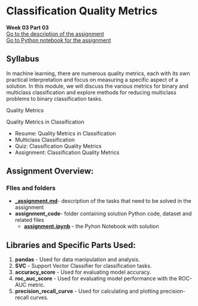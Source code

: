 # Classification Quality Metrics
**Week 03 Part 03**\
[Go to the description of the assignment](_assignment.md)\
[Go to Python notebook for the assignment ](assignment_code/assignment.ipynb)

## Syllabus

In machine learning, there are numerous quality metrics, each with its own practical interpretation and focus on measuring a specific aspect of a solution. In this module, we will discuss the various metrics for binary and multiclass classification and explore methods for reducing multiclass problems to binary classification tasks.

Quality Metrics

Quality Metrics in Classification
- Resume: Quality Metrics in Classification
- Multiclass Classification 
- Quiz: Classification Quality Metrics
- Assignment: Classification Quality Metrics


## Assignment Overview: 

### FIles and folders
- **[_assignment.md](_assignment.md)**- description of the tasks that need to be solved in the assignment
- **assignment_code**- folder containing solution Python code, dataset and related files
  - **[assignment.ipynb](assignment_code/assignment.ipynb)** - the Pyhon Notebook with solution



## Libraries and Specific Parts Used:
1. **pandas** - Used for data manipulation and analysis.
2. **SVC** - Support Vector Classifier for classification tasks.
3. **accuracy_score** - Used for evaluating model accuracy.
4. **roc_auc_score** - Used for evaluating model performance with the ROC-AUC metric.
5. **precision_recall_curve** - Used for calculating and plotting precision-recall curves.